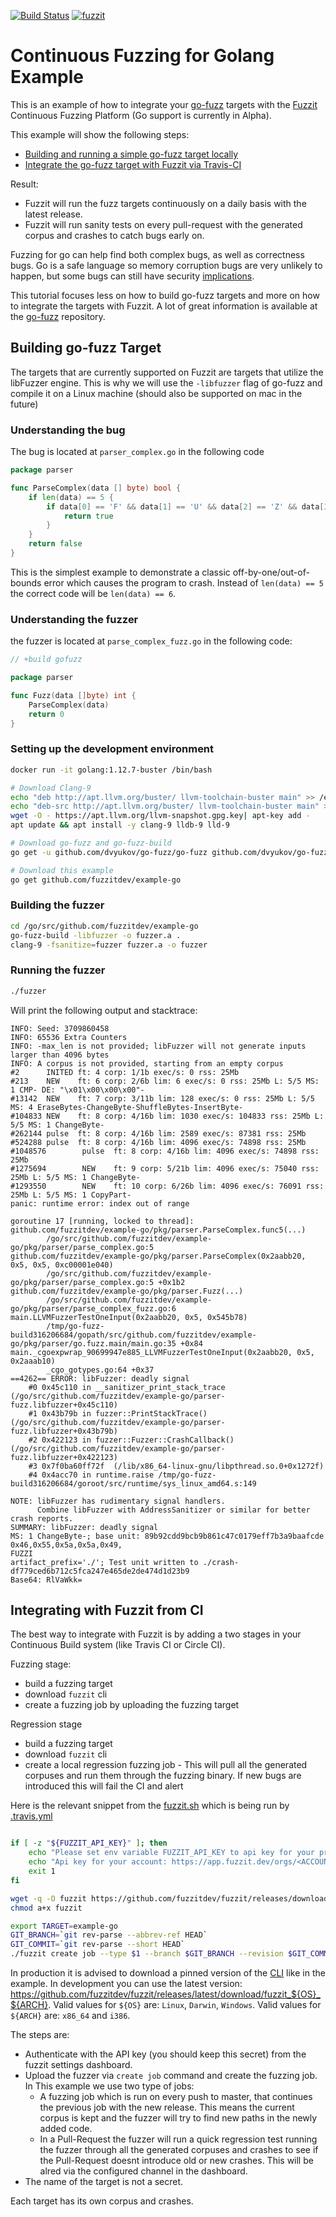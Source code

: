 [![Build Status](https://travis-ci.org/fuzzitdev/example-go.svg?branch=master)](https://travis-ci.org/fuzzitdev/example-go)
[![fuzzit](https://app.fuzzit.dev/badge?org_id=hP8u8bNAda91Cnj0mKPX&branch=master)](https://fuzzit.dev)

# Continuous Fuzzing for Golang Example

This is an example of how to integrate your [go-fuzz](https://github.com/dvyukov/go-fuzz) targets with the
[Fuzzit](https://fuzzit.dev) Continuous Fuzzing Platform (Go support is currently in Alpha).

This example will show the following steps:
* [Building and running a simple go-fuzz target locally](#building-go-fuzz-target)
* [Integrate the go-fuzz target with Fuzzit via Travis-CI](#integrating-with-fuzzit-from-ci)

Result:
* Fuzzit will run the fuzz targets continuously on a daily basis with the latest release.
* Fuzzit will run sanity tests on every pull-request with the generated corpus and crashes to catch bugs early on.

Fuzzing for go can help find both complex bugs, as well as correctness bugs. Go is a safe language so memory corruption bugs
are very unlikely to happen, but some bugs can still have security [implications](https://blog.cloudflare.com/dns-parser-meet-go-fuzzer/).

This tutorial focuses less on how to build go-fuzz targets and more on how to integrate the targets with Fuzzit. A lot of 
great information is available at the [go-fuzz](https://github.com/dvyukov/go-fuzz) repository.

## Building go-fuzz Target

The targets that are currently supported on Fuzzit are targets that utilize the libFuzzer engine. This is why we will
use the `-libfuzzer` flag of go-fuzz and compile it on a Linux machine (should also be supported on mac in the future)

### Understanding the bug

The bug is located at `parser_complex.go` in the following code

```go
package parser

func ParseComplex(data [] byte) bool {
	if len(data) == 5 {
		if data[0] == 'F' && data[1] == 'U' && data[2] == 'Z' && data[3] == 'Z' && data[4] == 'I' && data[5] == 'T' {
			return true
		}
	}
	return false
}
```

This is the simplest example to demonstrate a classic off-by-one/out-of-bounds error which causes the program to crash.
Instead of `len(data) == 5` the correct code will be `len(data) == 6`.

### Understanding the fuzzer

the fuzzer is located at `parse_complex_fuzz.go` in the following code:

```go
// +build gofuzz

package parser

func Fuzz(data []byte) int {
	ParseComplex(data)
	return 0
}
```

### Setting up the development environment

```bash
docker run -it golang:1.12.7-buster /bin/bash

# Download Clang-9
echo "deb http://apt.llvm.org/buster/ llvm-toolchain-buster main" >> /etc/apt/sources.list
echo "deb-src http://apt.llvm.org/buster/ llvm-toolchain-buster main" >> /etc/apt/sources.list
wget -O - https://apt.llvm.org/llvm-snapshot.gpg.key| apt-key add -
apt update && apt install -y clang-9 lldb-9 lld-9

# Download go-fuzz and go-fuzz-build
go get -u github.com/dvyukov/go-fuzz/go-fuzz github.com/dvyukov/go-fuzz/go-fuzz-build

# Download this example
go get github.com/fuzzitdev/example-go
```

### Building the fuzzer

```bash
cd /go/src/github.com/fuzzitdev/example-go
go-fuzz-build -libfuzzer -o fuzzer.a .
clang-9 -fsanitize=fuzzer fuzzer.a -o fuzzer
```

### Running the fuzzer

```bash
./fuzzer
```

Will print the following output and stacktrace:

```text
INFO: Seed: 3709860458
INFO: 65536 Extra Counters
INFO: -max_len is not provided; libFuzzer will not generate inputs larger than 4096 bytes
INFO: A corpus is not provided, starting from an empty corpus
#2      INITED ft: 4 corp: 1/1b exec/s: 0 rss: 25Mb
#213    NEW    ft: 6 corp: 2/6b lim: 6 exec/s: 0 rss: 25Mb L: 5/5 MS: 1 CMP- DE: "\x01\x00\x00\x00"-
#13142  NEW    ft: 7 corp: 3/11b lim: 128 exec/s: 0 rss: 25Mb L: 5/5 MS: 4 EraseBytes-ChangeByte-ShuffleBytes-InsertByte-
#104833 NEW    ft: 8 corp: 4/16b lim: 1030 exec/s: 104833 rss: 25Mb L: 5/5 MS: 1 ChangeByte-
#262144 pulse  ft: 8 corp: 4/16b lim: 2589 exec/s: 87381 rss: 25Mb
#524288 pulse  ft: 8 corp: 4/16b lim: 4096 exec/s: 74898 rss: 25Mb
#1048576        pulse  ft: 8 corp: 4/16b lim: 4096 exec/s: 74898 rss: 25Mb
#1275694        NEW    ft: 9 corp: 5/21b lim: 4096 exec/s: 75040 rss: 25Mb L: 5/5 MS: 1 ChangeByte-
#1293550        NEW    ft: 10 corp: 6/26b lim: 4096 exec/s: 76091 rss: 25Mb L: 5/5 MS: 1 CopyPart-
panic: runtime error: index out of range

goroutine 17 [running, locked to thread]:
github.com/fuzzitdev/example-go/pkg/parser.ParseComplex.func5(...)
        /go/src/github.com/fuzzitdev/example-go/pkg/parser/parse_complex.go:5
github.com/fuzzitdev/example-go/pkg/parser.ParseComplex(0x2aabb20, 0x5, 0x5, 0xc00001e040)
        /go/src/github.com/fuzzitdev/example-go/pkg/parser/parse_complex.go:5 +0x1b2
github.com/fuzzitdev/example-go/pkg/parser.Fuzz(...)
        /go/src/github.com/fuzzitdev/example-go/pkg/parser/parse_complex_fuzz.go:6
main.LLVMFuzzerTestOneInput(0x2aabb20, 0x5, 0x545b78)
        /tmp/go-fuzz-build316206684/gopath/src/github.com/fuzzitdev/example-go/pkg/parser/go.fuzz.main/main.go:35 +0x84
main._cgoexpwrap_90699947e885_LLVMFuzzerTestOneInput(0x2aabb20, 0x5, 0x2aaab10)
        _cgo_gotypes.go:64 +0x37
==4262== ERROR: libFuzzer: deadly signal
    #0 0x45c110 in __sanitizer_print_stack_trace (/go/src/github.com/fuzzitdev/example-go/parser-fuzz.libfuzzer+0x45c110)
    #1 0x43b79b in fuzzer::PrintStackTrace() (/go/src/github.com/fuzzitdev/example-go/parser-fuzz.libfuzzer+0x43b79b)
    #2 0x422123 in fuzzer::Fuzzer::CrashCallback() (/go/src/github.com/fuzzitdev/example-go/parser-fuzz.libfuzzer+0x422123)
    #3 0x7f0ba60ff72f  (/lib/x86_64-linux-gnu/libpthread.so.0+0x1272f)
    #4 0x4acc70 in runtime.raise /tmp/go-fuzz-build316206684/goroot/src/runtime/sys_linux_amd64.s:149

NOTE: libFuzzer has rudimentary signal handlers.
      Combine libFuzzer with AddressSanitizer or similar for better crash reports.
SUMMARY: libFuzzer: deadly signal
MS: 1 ChangeByte-; base unit: 89b92cdd9bcb9b861c47c0179eff7b3a9baafcde
0x46,0x55,0x5a,0x5a,0x49,
FUZZI
artifact_prefix='./'; Test unit written to ./crash-df779ced6b712c5fca247e465de2de474d1d23b9
Base64: RlVaWkk=
```

## Integrating with Fuzzit from CI

The best way to integrate with Fuzzit is by adding a two stages in your Continuous Build system
(like Travis CI or Circle CI).

Fuzzing stage:

* build a fuzzing target
* download `fuzzit` cli
* create a fuzzing job by uploading the fuzzing target

Regression stage
* build a fuzzing target
* download `fuzzit` cli
* create a local regression fuzzing job - This will pull all the generated corpuses and run them through
the fuzzing binary. If new bugs are introduced this will fail the CI and alert

Here is the relevant snippet from the [fuzzit.sh](https://github.com/fuzzitdev/example-go/blob/master/fuzzit.sh)
which is being run by [.travis.yml](https://github.com/fuzzitdev/example-go/blob/master/.travis.yml)

```bash

if [ -z "${FUZZIT_API_KEY}" ]; then
    echo "Please set env variable FUZZIT_API_KEY to api key for your project"
    echo "Api key for your account: https://app.fuzzit.dev/orgs/<ACCOUNT>/settings"
    exit 1
fi

wget -q -O fuzzit https://github.com/fuzzitdev/fuzzit/releases/download/v2.4.17/fuzzit_Linux_x86_64
chmod a+x fuzzit

export TARGET=example-go
GIT_BRANCH=`git rev-parse --abbrev-ref HEAD`
GIT_COMMIT=`git rev-parse --short HEAD`
./fuzzit create job --type $1 --branch $GIT_BRANCH --revision $GIT_COMMIT $TARGET ./fuzzer
``` 

In production it is advised to download a pinned version of the [CLI](https://github.com/fuzzitdev/fuzzit)
like in the example. In development you can use the latest version:
https://github.com/fuzzitdev/fuzzit/releases/latest/download/fuzzit_${OS}_${ARCH}.
Valid values for `${OS}` are: `Linux`, `Darwin`, `Windows`.
Valid values for `${ARCH}` are: `x86_64` and `i386`.

The steps are:
* Authenticate with the API key (you should keep this secret) from the fuzzit settings dashboard.
* Upload the fuzzer via `create job` command and create the fuzzing job. In This example we use two type of jobs:
    * A fuzzing job which is run on every push to master, that continues the previous job with the new release.
    This means the current corpus is kept and the fuzzer will try to find new paths in the newly added code.
    * In a Pull-Request the fuzzer will run a quick regression test running the fuzzer through all the generated corpuses
    and crashes to see if the Pull-Request doesnt introduce old or new crashes. This will be alred via the configured
    channel in the dashboard.
* The name of the target is not a secret.

Each target has its own corpus and crashes.
